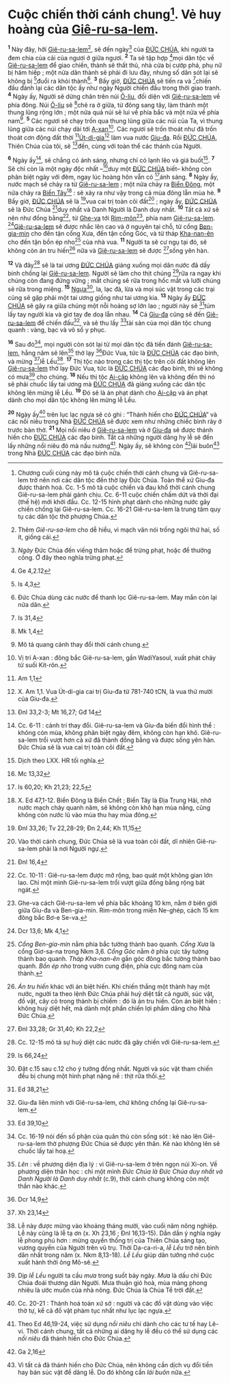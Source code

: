 # Cuộc chiến thời cánh chung[^1]. Vẻ huy hoàng của [Giê-ru-sa-lem]().
<sup><b>1</b></sup> Này đây, hỡi [Giê-ru-sa-lem]()[^2], sẽ đến ngày[^3] của [ĐỨC CHÚA](), khi người ta đem chia của cải của ngươi ở giữa ngươi. <sup><b>2</b></sup> Ta sẽ tập hợp [^1*]mọi dân tộc về [Giê-ru-sa-lem]() để giao chiến, thành sẽ thất thủ, nhà cửa bị cướp phá, phụ nữ bị hãm hiếp ; một nửa dân thành sẽ phải đi lưu đày, nhưng số dân sót lại sẽ không bị [^2*]đuổi ra khỏi thành[^4]. <sup><b>3</b></sup> Bấy giờ, [ĐỨC CHÚA]() sẽ tiến ra và [^3*]chiến đấu đánh lại các dân tộc ấy như ngày Người chiến đấu trong thời giao tranh. <sup><b>4</b></sup> Ngày ấy, Người sẽ dừng chân trên núi [Ô-liu](), đối diện với [Giê-ru-sa-lem]() về phía đông. Núi [Ô-liu]() sẽ [^4*]chẻ ra ở giữa, từ đông sang tây, làm thành một thung lũng rộng lớn ; một nửa quả núi sẽ lui về phía bắc và một nửa về phía nam[^5]. <sup><b>5</b></sup> Các ngươi sẽ chạy trốn qua thung lũng giữa các núi của Ta, vì thung lũng giữa các núi chạy dài tới [A-xan]()[^6]. Các ngươi sẽ trốn thoát như đã trốn thoát cơn động đất thời [^5*][Út-di-gia]()[^7] làm vua nước [Giu-đa](). Rồi [ĐỨC CHÚA](), Thiên Chúa của tôi, sẽ [^6*]đến, cùng với toàn thể các thánh của Người.

<sup><b>6</b></sup> Ngày ấy[^8], sẽ chẳng có ánh sáng, nhưng chỉ có lạnh lẽo và giá buốt[^9]. <sup><b>7</b></sup> Sẽ chỉ còn là một ngày độc nhất –[^7*]duy một [ĐỨC CHÚA]() biết– không còn phân biệt ngày với đêm, ngay lúc hoàng hôn vẫn có [^8*]ánh sáng. <sup><b>8</b></sup> Ngày ấy, nước mạch sẽ chảy ra từ [Giê-ru-sa-lem]() ; một nửa chảy ra [Biển Đông](), một nửa chảy ra [Biển Tây]()[^10] : sẽ xảy ra như vậy trong cả mùa đông lẫn mùa hè. <sup><b>9</b></sup> Bấy giờ, [ĐỨC CHÚA]() sẽ là [^9*]vua cai trị toàn cõi đất[^11] ; ngày ấy, [ĐỨC CHÚA]() sẽ là Đức Chúa [^10*]duy nhất và Danh Người là Danh duy nhất. <sup><b>10</b></sup> Tất cả xứ sẽ nên như đồng bằng[^12], từ [Ghe-va]() tới [Rim-môn]()[^13], phía nam [Giê-ru-sa-lem](). [^11*][Giê-ru-sa-lem]() sẽ được nhắc lên cao và ở nguyên tại chỗ, từ cổng [Ben-gia-min]() cho đến tận cổng Xưa, đến tận cổng Góc, và từ tháp [Kha-nan-ên]() cho đến tận bồn ép nho[^14] của nhà vua. <sup><b>11</b></sup> Người ta sẽ cư ngụ tại đó, sẽ không còn án tru hiến[^15] nữa và [Giê-ru-sa-lem]() sẽ được [^12*]sống yên hàn.

<sup><b>12</b></sup> Và đây[^16] sẽ là tai ương [ĐỨC CHÚA]() giáng xuống mọi dân nước đã dấy binh chống lại [Giê-ru-sa-lem](). Người sẽ làm cho thịt chúng [^13*]rữa ra ngay khi chúng còn đang đứng vững ; mắt chúng sẽ rữa trong hốc mắt và lưỡi chúng sẽ rữa trong miệng. <sup><b>15</b></sup> [Ngựa]()[^17], la, lạc đà, lừa và mọi súc vật trong các trại cũng sẽ gặp phải một tai ương giống như tai ương kia. <sup><b>13</b></sup> Ngày ấy [ĐỨC CHÚA]() sẽ gây ra giữa chúng một nỗi hoảng sợ lớn lao ; người này sẽ [^14*]túm lấy tay người kia và giơ tay đe doạ lẫn nhau. <sup><b>14</b></sup> Cả [Giu-đa]() cũng sẽ đến [Giê-ru-sa-lem]() để chiến đấu[^18], và sẽ thu lấy [^15*]tài sản của mọi dân tộc chung quanh : vàng, bạc và vô số y phục.

<sup><b>16</b></sup> Sau đó[^19], mọi người còn sót lại từ mọi dân tộc đã tiến đánh [Giê-ru-sa-lem](), hằng năm sẽ lên[^20] thờ lạy [^16*]Đức Vua, tức là [ĐỨC CHÚA]() các đạo binh, và mừng [^17*]lễ Lều[^21]. <sup><b>17</b></sup> Thị tộc nào trong các thị tộc trên cõi đất không lên [Giê-ru-sa-lem]() thờ lạy Đức Vua, tức là [ĐỨC CHÚA]() các đạo binh, thì sẽ không có mưa[^22] cho chúng. <sup><b>18</b></sup> Nếu thị tộc [Ai-cập]() không lên và không đến thì nó sẽ phải chuốc lấy tai ương mà [ĐỨC CHÚA]() đã giáng xuống các dân tộc không lên mừng lễ Lều. <sup><b>19</b></sup> Đó sẽ là án phạt dành cho [Ai-cập]() và án phạt dành cho mọi dân tộc không lên mừng lễ Lều.

<sup><b>20</b></sup> Ngày ấy[^23] trên lục lạc ngựa sẽ có ghi : “Thánh hiến cho [ĐỨC CHÚA]()” và các nồi niêu trong Nhà [ĐỨC CHÚA]() sẽ được xem như những chiếc bình rảy ở trước bàn thờ. <sup><b>21</b></sup> Mọi nồi niêu ở [Giê-ru-sa-lem]() và ở [Giu-đa]() sẽ được thánh hiến cho [ĐỨC CHÚA]() các đạo binh. Tất cả những người dâng hy lễ sẽ đến lấy những nồi niêu đó mà nấu nướng[^24]. Ngày ấy, sẽ không còn [^18*]lái buôn[^25] trong Nhà [ĐỨC CHÚA]() các đạo binh nữa.

[^1]: Chương cuối cùng này mô tả cuộc chiến thời cánh chung và Giê-ru-sa-lem trở nên nơi các dân tộc đến thờ lạy Đức Chúa. Toàn thể xứ Giu-đa được thánh hoá. Cc. 1-5 mô tả cuộc chiến và đau khổ thời cánh chung Giê-ru-sa-lem phải gánh chịu. Cc. 6-11 cuộc chiến chấm dứt và thời đại (thế hệ) mới khởi đầu. Cc. 12-15 hình phạt dành cho những nước gây chiến chống lại Giê-ru-sa-lem. Cc. 16-21 Giê-ru-sa-lem là trung tâm quy tụ các dân tộc thờ phượng Chúa.
[^2]: Thêm *Giê-ru-sa-lem* cho dễ hiểu, vì mạch văn nói trống ngôi thứ hai, số ít, giống cái.
[^3]: *Ngày* Đức Chúa đến viếng thăm hoặc để trừng phạt, hoặc để thưởng công. Ở đây theo nghĩa trừng phạt.
[^4]: Đức Chúa dùng các nước để thanh lọc Giê-ru-sa-lem. May mắn còn lại nửa dân.
[^5]: Mô tả quang cảnh thay đổi thời cánh chung.
[^6]: Vị trí A-xan : đông bắc Giê-ru-sa-lem, gần WadiYasoul, xuất phát chảy từ suối Kít-rôn.
[^7]: X. Am 1,1. Vua Út-di-gia cai trị Giu-đa từ 781-740 tCN, là vua thứ mười của Giu-đa.
[^8]: Cc. 6-11 : cảnh trí thay đổi. Giê-ru-sa-lem và Giu-đa biến đổi hình thể : không còn mùa, không phân biệt ngày đêm, không còn hạn khô. Giê-ru-sa-lem trổi vượt hơn cả xứ đã thành đồng bằng và được sống yên hàn. Đức Chúa sẽ là vua cai trị toàn cõi đất.
[^9]: Dịch theo LXX. HR tối nghĩa.
[^10]: X. Ed 47,1-12. Biển Đông là Biển Chết ; Biển Tây là Địa Trung Hải, nhờ nước mạch chảy quanh năm, sẽ không còn khô hạn mùa nắng, cũng không còn nước lũ vào mùa thu hay mùa đông.
[^11]: Vào thời cánh chung, Đức Chúa sẽ là vua toàn cõi đất, dĩ nhiên Giê-ru-sa-lem phải là nơi Người ngự.
[^12]: Cc. 10-11 : Giê-ru-sa-lem được mở rộng, bao quát một không gian lớn lao. Chỉ một mình Giê-ru-sa-lem trổi vượt giữa đồng bằng rộng bát ngát.
[^13]: Ghe-va cách Giê-ru-sa-lem về phía bắc khoảng 10 km, nằm ở biên giới giữa Giu-đa và Ben-gia-min. Rim-môn trong miền Ne-ghép, cách 15 km đông bắc Bơ-e Se-va.
[^14]: *Cổng Ben-gia-min* nằm phía bắc tường thành bao quanh. *Cổng Xưa* là cổng Giơ-sa-na trong Nkm 3,6. *Cổng Góc* nằm ở phía cực tây tường thành bao quanh. *Tháp Kha-nan-ên* gần góc đông bắc tường thành bao quanh. *Bồn ép nho* trong vườn cung điện, phía cực đông nam của thành.
[^15]: *Án tru hiến* khác với án biệt hiến. Khi chiến thắng một thành hay một nước, người ta theo lệnh Đức Chúa phải huỷ diệt tất cả người, súc vật, đồ vật, cây cỏ trong thành bị chiếm : đó là án tru hiến. Còn án biệt hiến : không huỷ diệt hết, mà dành một phần chiến lợi phẩm dâng cho Nhà Đức Chúa.
[^16]: Cc. 12-15 mô tả sự huỷ diệt các nước đã gây chiến với Giê-ru-sa-lem.
[^17]: Đặt c.15 sau c.12 cho ý tưởng đồng nhất. Người và súc vật tham chiến đều bị chung một hình phạt nặng nề : thịt rữa thối.
[^18]: Giu-đa liên minh với Giê-ru-sa-lem, chứ không chống lại Giê-ru-sa-lem.
[^19]: Cc. 16-19 nói đến số phận của quân thù còn sống sót : kẻ nào lên Giê-ru-sa-lem thờ phượng Đức Chúa sẽ được yên thân. Kẻ nào không lên sẽ chuốc lấy tai hoạ.
[^20]: *Lên* : về phương diện địa lý : vì Giê-ru-sa-lem ở trên ngọn núi Xi-on. Về phương diện thần học : chỉ một mình *Đức Chúa là Đức Chúa duy nhất và Danh Người là Danh duy nhất* (c.9), thời cánh chung không còn một thần nào khác.
[^21]: Lễ này được mừng vào khoảng tháng mười, vào cuối năm nông nghiệp. Lễ này cũng là lễ tạ ơn (x. Xh 23,16 ; Đnl 16,13-15). Dần dần ý nghĩa ngày lễ phong phú hơn : mừng quyền thống trị của Thiên Chúa sáng tạo, vương quyền của Người trên vũ trụ. Thời Da-ca-ri-a, *lễ Lều* trở nên bình dân nhất trong năm (x. Nkm 8,13-18). *Lễ Lều* giúp dân tưởng nhớ cuộc xuất hành thời ông Mô-sê.
[^22]: Dịp *lễ Lều* người ta cầu *mưa* trong suốt bảy ngày. *Mưa* là dấu chỉ Đức Chúa đoái thương dân Người. Mưa thuận gió hoà, mùa màng phong nhiêu là ước muốn của nhà nông. Đức Chúa là Chúa Tể trời đất.
[^23]: Cc. 20-21 : Thánh hoá toàn xứ sở : người và các đồ vật dùng vào việc thờ tự, kể cả đồ vật phàm tục nhất như lục lạc ngựa.
[^24]: Theo Ed 46,19-24, việc sử dụng *nồi niêu* chỉ dành cho các tư tế hay Lê-vi. Thời cánh chung, tất cả những ai dâng hy lễ đều có thể sử dụng các *nồi niêu* đã thánh hiến cho Đức Chúa.
[^25]: Vì tất cả đã thánh hiến cho Đức Chúa, nên không cần dịch vụ đổi tiền hay bán súc vật để dâng lễ. Do đó không cần *lái buôn* nữa.
[^1*]: Ge 4,2.12
[^2*]: Is 4,3
[^3*]: Is 31,4
[^4*]: Mk 1,4
[^5*]: Am 1,1
[^6*]: Đnl 33,2-3; Mt 16,27; Gđ 14
[^7*]: Mc 13,32
[^8*]: Is 60,20; Kh 21,23; 22,5
[^9*]: Đnl 33,26; Tv 22,28-29; Đn 2,44; Kh 11,15
[^10*]: Đnl 16,4
[^11*]: Dcr 13,6; Mk 4,1
[^12*]: Đnl 33,28; Gr 31,40; Kh 22,2
[^13*]: Is 66,24
[^14*]: Ed 38,21
[^15*]: Ed 39,10
[^16*]: Dcr 14,9
[^17*]: Xh 23,14
[^18*]: Ga 2,16